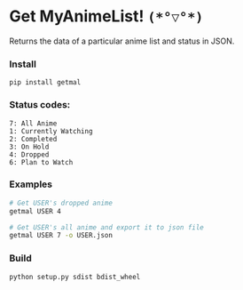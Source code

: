 # Get MyAnimeList! `(*°▽°*)`
Returns the data of a particular anime list and status in JSON.

### Install
`pip install getmal`

### Status codes:
```
7: All Anime
1: Currently Watching
2: Completed
3: On Hold
4: Dropped
6: Plan to Watch
```

### Examples
```bash
# Get USER's dropped anime
getmal USER 4

# Get USER's all anime and export it to json file
getmal USER 7 -o USER.json
```


### Build
```bash
python setup.py sdist bdist_wheel
```
